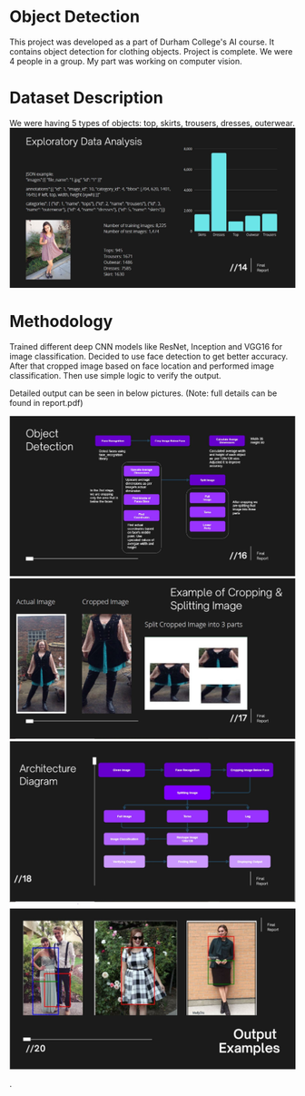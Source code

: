 # Object Detection
This project was developed as a part of Durham College's AI course. It contains object detection for clothing objects. 
Project is complete. We were 4 people in a group. My part was working on computer vision. 

# Dataset Description
We were having 5 types of objects: top, skirts, trousers, dresses, outerwear.
![Object Detection Method](https://github.com/UtsavVanodiya7/Machine-Learning-Portfolio/blob/main/Object%20Detection/images/EDA.JPG?raw=true)

# Methodology

Trained different deep CNN models like ResNet, Inception and VGG16 for image classification. 
Decided to use face detection to get better accuracy. 
After that cropped image based on face location and performed image classification.
Then use simple logic to verify the output.

Detailed output can be seen in below pictures.
(Note: full details can be found in report.pdf)

![Object Detection Method](https://github.com/UtsavVanodiya7/Machine-Learning-Portfolio/blob/main/Object%20Detection/images/Architecture.JPG?raw=true)
![Object Detection Method](https://github.com/UtsavVanodiya7/Machine-Learning-Portfolio/blob/main/Object%20Detection/images/Image%20splitting.JPG?raw=true)
![Object Detection Method](https://github.com/UtsavVanodiya7/Machine-Learning-Portfolio/blob/main/Object%20Detection/images/Architecture%201.JPG?raw=true)
![Object Detection Method](https://github.com/UtsavVanodiya7/Machine-Learning-Portfolio/blob/main/Object%20Detection/images/Output%20Examples.JPG?raw=true)




















.
